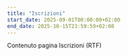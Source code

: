 ```yaml
---
title: "Iscrizioni"
start_date: 2025-09-01T00:00:00+02:00
end_date: 2025-10-15T23:59:59+02:00
---
```

Contenuto pagina Iscrizioni (RTF)